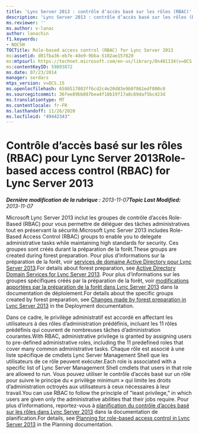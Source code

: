 ```yaml
---
title: 'Lync Server 2013 : contrôle d’accès basé sur les rôles (RBAC)'
description: 'Lync Server 2013 : contrôle d’accès basé sur les rôles (RBAC).'
ms.reviewer: ''
ms.author: v-lanac
author: lanachin
f1.keywords:
- NOCSH
TOCTitle: Role-based access control (RBAC) for Lync Server 2013
ms:assetid: d01fba36-eb7e-4de9-9bba-5102ae157820
ms:mtpsurl: https://technet.microsoft.com/en-us/library/Dn481134(v=OCS.15)
ms:contentKeyID: 59893872
ms.date: 07/23/2014
manager: serdars
mtps_version: v=OCS.15
ms.openlocfilehash: 6586517083ff6cd2c4e20d83e9b8f861edf800c0
ms.sourcegitcommit: 36fee89bb887bea4f18b19f17a8c69daf5bc423d
ms.translationtype: MT
ms.contentlocale: fr-FR
ms.lasthandoff: 11/26/2020
ms.locfileid: "49442343"
---
```

# <a name="role-based-access-control-rbac-for-lync-server-2013"></a><span data-ttu-id="a99f6-103">Contrôle d’accès basé sur les rôles (RBAC) pour Lync Server 2013</span><span class="sxs-lookup"><span data-stu-id="a99f6-103">Role-based access control (RBAC) for Lync Server 2013</span></span>

<div data-xmlns="http://www.w3.org/1999/xhtml">

<div class="topic" data-xmlns="http://www.w3.org/1999/xhtml" data-msxsl="urn:schemas-microsoft-com:xslt" data-cs="https://msdn.microsoft.com/">

<div data-asp="https://msdn2.microsoft.com/asp">



</div>

<div id="mainSection">

<div id="mainBody"><span data-ttu-id="a99f6-104">

<span> </span></span><span class="sxs-lookup"><span data-stu-id="a99f6-104">

<span> </span></span></span>

<span data-ttu-id="a99f6-105">_**Dernière modification de la rubrique :** 2013-11-07_</span><span class="sxs-lookup"><span data-stu-id="a99f6-105">_**Topic Last Modified:** 2013-11-07_</span></span>

<span data-ttu-id="a99f6-106">Microsoft Lync Server 2013 inclut les groupes de contrôle d’accès Role-Based (RBAC) pour vous permettre de déléguer des tâches administratives tout en préservant la sécurité.</span><span class="sxs-lookup"><span data-stu-id="a99f6-106">Microsoft Lync Server 2013 includes Role-Based Access Control (RBAC) groups to enable you to delegate administrative tasks while maintaining high standards for security.</span></span> <span data-ttu-id="a99f6-107">Ces groupes sont créés durant la préparation de la forêt.</span><span class="sxs-lookup"><span data-stu-id="a99f6-107">These groups are created during forest preparation.</span></span> <span data-ttu-id="a99f6-108">Pour plus d’informations sur la préparation de la forêt, voir [services de domaine Active Directory pour Lync Server 2013](lync-server-2013-active-directory-domain-services-for-lync-server.md).</span><span class="sxs-lookup"><span data-stu-id="a99f6-108">For details about forest preparation, see [Active Directory Domain Services for Lync Server 2013](lync-server-2013-active-directory-domain-services-for-lync-server.md).</span></span> <span data-ttu-id="a99f6-109">Pour plus d’informations sur les groupes spécifiques créés par la préparation de la forêt, voir [modifications apportées par la préparation de la forêt dans Lync Server 2013](lync-server-2013-changes-made-by-forest-preparation.md) dans la documentation de déploiement.</span><span class="sxs-lookup"><span data-stu-id="a99f6-109">For details about the specific groups created by forest preparation, see [Changes made by forest preparation in Lync Server 2013](lync-server-2013-changes-made-by-forest-preparation.md) in the Deployment documentation.</span></span>

<span data-ttu-id="a99f6-110">Dans ce cadre, le privilège administratif est accordé en affectant les utilisateurs à des rôles d’administration prédéfinis, incluant les 11 rôles prédéfinis qui couvrent de nombreuses tâches d’administration courantes.</span><span class="sxs-lookup"><span data-stu-id="a99f6-110">With RBAC, administrative privilege is granted by assigning users to pre-defined administrative roles, including the 11 predefined roles that cover many common administrative tasks.</span></span> <span data-ttu-id="a99f6-111">Chaque rôle est associé à une liste spécifique de cmdlets Lync Server Management Shell que les utilisateurs de ce rôle peuvent exécuter.</span><span class="sxs-lookup"><span data-stu-id="a99f6-111">Each role is associated with a specific list of Lync Server Management Shell cmdlets that users in that role are allowed to run.</span></span> <span data-ttu-id="a99f6-112">Vous pouvez utiliser le contrôle d’accès basé sur un rôle pour suivre le principe du « privilège minimum » qui limite les droits d’administration octroyés aux utilisateurs à ceux nécessaires à leur travail.</span><span class="sxs-lookup"><span data-stu-id="a99f6-112">You can use RBAC to follow the principle of "least privilege," in which users are given only the administrative abilities that their jobs require.</span></span> <span data-ttu-id="a99f6-113">Pour plus d’informations, reportez-vous à [planification du contrôle d’accès basé sur les rôles dans Lync Server 2013](lync-server-2013-planning-for-role-based-access-control.md) dans la documentation de planification.</span><span class="sxs-lookup"><span data-stu-id="a99f6-113">For details, see [Planning for role-based access control in Lync Server 2013](lync-server-2013-planning-for-role-based-access-control.md) in the Planning documentation.</span></span>

<span data-ttu-id="a99f6-114"></div>

<span> </span>

</div>

</div>

</span><span class="sxs-lookup"><span data-stu-id="a99f6-114"></div>

<span> </span>

</div>

</div>

</span></span></div>

